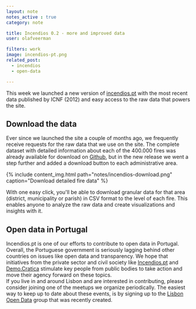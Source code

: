 ```yaml
---
layout: note
notes_active : true
category: note

title: Incendios 0.2 - more and improved data
user: olafveerman

filters: work
image: incendios-pt.png
related_post:
  - incendios
  - open-data

---
```


This week we launched a new version of [incendios.pt](http://incendios.pt) with the most recent data published by ICNF (2012) and easy access to the raw data that powers the site.

## Download the data
Ever since we launched the site a couple of months ago, we frequently receive requests for the raw data that we use on the site. The complete dataset with detailed information about each of the 400.000 fires was already available for download on [Github](https://github.com/flipside-org/incendios-dataset), but in the new release we went a step further and added a download button to each administrative area.

{% include content_img.html path="notes/incendios-download.png" caption="Download detailed fire data" %}

With one easy click, you'll be able to download granular data for that area (district, municipality or parish) in CSV format to the level of each fire. This enables anyone to analyze the raw data and create visualizations and insights with it.

## Open data in Portugal
Incendios.pt is one of our efforts to contribute to open data in Portugal. Overall, the Portuguese government is seriously lagging behind other countries on issues like open data and transparency. We hope that initiatives from the private sector and civil society like [Incendios.pt](http://incendios.pt) and [Demo.Cratica](http://demo.cratica.org/) stimulate key people from public bodies to take action and move their agency forward on these topics.  
If you live in and around Lisbon and are interested in contributing, please consider joining one of the meetups we organize periodically. The easiest way to keep up to date about these events, is by signing up to the [Lisbon Open Data](https://groups.google.com/forum/#!forum/lisbon-open-data) group that was recently created.